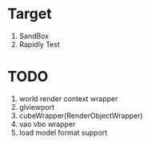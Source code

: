 # Target
1. SandBox
2. Rapidly Test

# TODO
1. world render context wrapper
2. glviewport
3. cubeWrapper(RenderObjectWrapper)
4. vao vbo wrapper
5. load model format support
